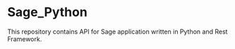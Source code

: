 # Sage_Python
This repository contains API for Sage application written in Python and Rest Framework.

